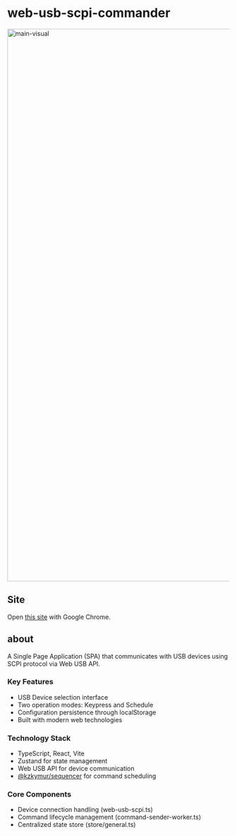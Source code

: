 # web-usb-scpi-commander

<img width="1251" alt="main-visual" src="https://github.com/user-attachments/assets/5c625c77-cd15-4d7c-b09a-03e1c43c12a4" />

## Site

Open [this site](https://kzkymur.github.io/web-usb-serial-commander/) with Google Chrome.

## about

A Single Page Application (SPA) that communicates with USB devices using SCPI protocol via Web USB API.

### Key Features
- USB Device selection interface
- Two operation modes: Keypress and Schedule
- Configuration persistence through localStorage
- Built with modern web technologies

### Technology Stack
- TypeScript, React, Vite
- Zustand for state management
- Web USB API for device communication
- [@kzkymur/sequencer](https://www.npmjs.com/package/@kzkymur/sequencer) for command scheduling

### Core Components
- Device connection handling (web-usb-scpi.ts)
- Command lifecycle management (command-sender-worker.ts)
- Centralized state store (store/general.ts)
